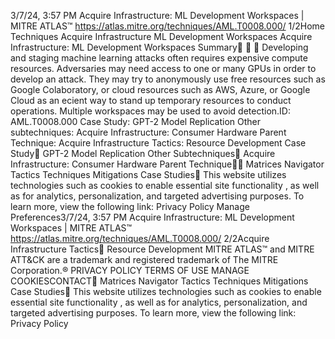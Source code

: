 3/7/24, 3:57 PM Acquire Infrastructure: ML Development Workspaces | MITRE ATLAS™
https://atlas.mitre.org/techniques/AML.T0008.000/ 1/2Home Techniques Acquire Infrastructure
ML Development Workspaces
Acquire Infrastructure: ML
Development Workspaces
Summary󰅂 󰅂 󰅂
Developing and staging machine learning attacks often
requires expensive compute resources. Adversaries may
need access to one or many GPUs in order to develop an
attack. They may try to anonymously use free resources
such as Google Colaboratory, or cloud resources such as
AWS, Azure, or Google Cloud as an e cient way to stand up
temporary resources to conduct operations. Multiple
workspaces may be used to avoid detection.ID: AML.T0008.000
Case Study: GPT-2 Model
Replication
Other subtechniques:
Acquire Infrastructure:
Consumer Hardware
Parent Technique: Acquire
Infrastructure
Tactics: Resource
Development
Case Study󰅀
GPT-2 Model Replication
Other Subtechniques󰅀
Acquire Infrastructure: Consumer Hardware
Parent Technique󰅀󰍜 Matrices Navigator Tactics Techniques Mitigations Case Studies󰍝
This website utilizes technologies such as cookies to enable essential site functionality , as well as
for analytics, personalization, and targeted advertising purposes. To learn more, view the following
link: Privacy Policy
Manage Preferences3/7/24, 3:57 PM Acquire Infrastructure: ML Development Workspaces | MITRE ATLAS™
https://atlas.mitre.org/techniques/AML.T0008.000/ 2/2Acquire Infrastructure
Tactics󰅀
Resource Development
MITRE ATLAS™ and MITRE ATT&CK are a trademark and registered
trademark of The MITRE Corporation.®
PRIVACY POLICY TERMS OF USE MANAGE COOKIESCONTACT󰍜 Matrices Navigator Tactics Techniques Mitigations Case Studies󰍝
This website utilizes technologies such as cookies to enable essential site functionality , as well as
for analytics, personalization, and targeted advertising purposes. To learn more, view the following
link: Privacy Policy